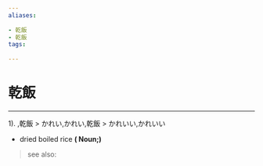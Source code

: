 ```yaml
---
aliases:
    
- 乾飯
- 乾飯
tags:
    
---
```


# 乾飯
---
1).
,乾飯 > かれい,かれい,乾飯 > かれいい,かれいい

- dried boiled rice
**( Noun;)**
> see also: 
            